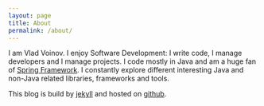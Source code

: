 ```yaml
---
layout: page
title: About
permalink: /about/
---
```


I am Vlad Voinov. I enjoy Software Development: I write code, I manage developers and I manage projects.
I code mostly in Java and am a huge fan of [Spring Framework](https://spring.io/projects).
I constantly explore different interesting Java and non-Java related libraries, frameworks and tools.






This blog is build by [jekyll](https://github.com/jekyll/jekyll) and hosted on [github](https://github.com/mogikanen9/mogikanen9.github.io).
